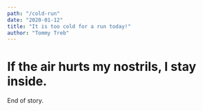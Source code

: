 ```yaml
---
path: "/cold-run"
date: "2020-01-12"
title: "It is too cold for a run today!"
author: "Tommy Treb"
---
```


# If the air hurts my nostrils, I stay inside.

End of story.
